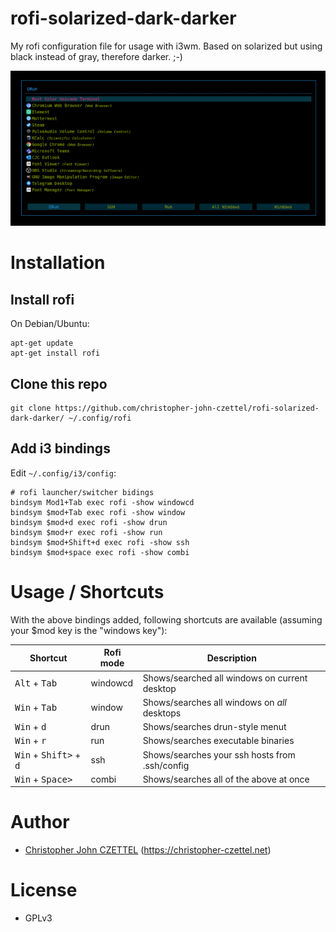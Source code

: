 # rofi-solarized-dark-darker

My rofi configuration file for usage with i3wm. Based on solarized but using black instead of gray, therefore darker. ;-)

<img src="preview.png"/>

# Installation

## Install rofi

On Debian/Ubuntu:

```
apt-get update
apt-get install rofi
```

## Clone this repo

```
git clone https://github.com/christopher-john-czettel/rofi-solarized-dark-darker/ ~/.config/rofi
```

## Add i3 bindings

Edit `~/.config/i3/config`:

```
# rofi launcher/switcher bidings 
bindsym Mod1+Tab exec rofi -show windowcd
bindsym $mod+Tab exec rofi -show window
bindsym $mod+d exec rofi -show drun
bindsym $mod+r exec rofi -show run
bindsym $mod+Shift+d exec rofi -show ssh
bindsym $mod+space exec rofi -show combi
```
# Usage / Shortcuts

With the above bindings added, following shortcuts are available (assuming your $mod key is the "windows key"):

| Shortcut      | Rofi mode     | Description |
| ------------- | ------------- |  ------------- |
| <kbd>Alt</kbd> + <kbd>Tab</kbd> | windowcd      | Shows/searched all windows on current desktop |
| <kbd>Win</kbd> + <kbd>Tab</kbd> | window        | Shows/searches all windows on *all* desktops  |
| <kbd>Win</kbd> + <kbd>d</kbd> | drun        | Shows/searches drun-style menut |
| <kbd>Win</kbd> + <kbd>r</kbd> | run        | Shows/searches executable binaries |
| <kbd>Win</kbd> + <kbd>Shift></kbd> + <kbd>d</kbd> | ssh        | Shows/searches your ssh hosts from .ssh/config  |
| <kbd>Win</kbd> + <kbd>Space></kbd> | combi        | Shows/searches all of the above at once  |


# Author

- [Christopher John CZETTEL](https://github.com/christopher-john-czettel/) (https://christopher-czettel.net)

# License

- GPLv3
